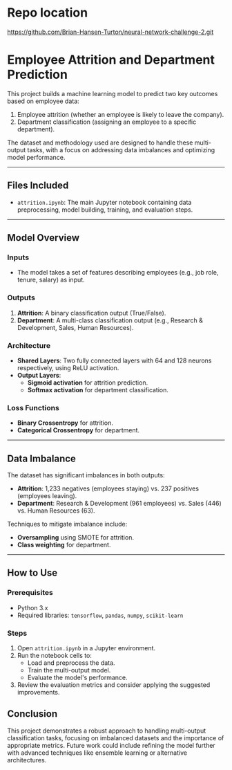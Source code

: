 # Repo location
https://github.com/Brian-Hansen-Turton/neural-network-challenge-2.git


# Employee Attrition and Department Prediction

This project builds a machine learning model to predict two key outcomes based on employee data:
1. Employee attrition (whether an employee is likely to leave the company).
2. Department classification (assigning an employee to a specific department).

The dataset and methodology used are designed to handle these multi-output tasks, with a focus on addressing data imbalances and optimizing model performance.

---

## Files Included
- `attrition.ipynb`: The main Jupyter notebook containing data preprocessing, model building, training, and evaluation steps.

---

## Model Overview

### Inputs
- The model takes a set of features describing employees (e.g., job role, tenure, salary) as input.

### Outputs
1. **Attrition**: A binary classification output (True/False).
2. **Department**: A multi-class classification output (e.g., Research & Development, Sales, Human Resources).

### Architecture
- **Shared Layers**: Two fully connected layers with 64 and 128 neurons respectively, using ReLU activation.
- **Output Layers**:
  - **Sigmoid activation** for attrition prediction.
  - **Softmax activation** for department classification.

### Loss Functions
- **Binary Crossentropy** for attrition.
- **Categorical Crossentropy** for department.

---

## Data Imbalance
The dataset has significant imbalances in both outputs:
- **Attrition**: 1,233 negatives (employees staying) vs. 237 positives (employees leaving).
- **Department**: Research & Development (961 employees) vs. Sales (446) vs. Human Resources (63).

Techniques to mitigate imbalance include:
- **Oversampling** using SMOTE for attrition.
- **Class weighting** for department.

---

## How to Use

### Prerequisites
- Python 3.x
- Required libraries: `tensorflow`, `pandas`, `numpy`, `scikit-learn`

### Steps
1. Open `attrition.ipynb` in a Jupyter environment.
2. Run the notebook cells to:
   - Load and preprocess the data.
   - Train the multi-output model.
   - Evaluate the model's performance.
3. Review the evaluation metrics and consider applying the suggested improvements.

## Conclusion
This project demonstrates a robust approach to handling multi-output classification tasks, focusing on imbalanced datasets and the importance of appropriate metrics. Future work could include refining the model further with advanced techniques like ensemble learning or alternative architectures.
